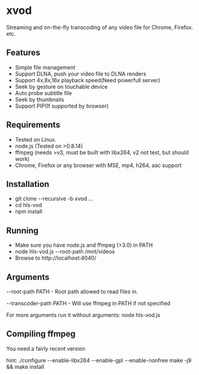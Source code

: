 xvod
=======

Streaming and on-the-fly transcoding of any video file for Chrome, Firefox. etc.

Features
-----------
- Simple file management
- Support DLNA, push your video file to DLNA renders
- Support 4x,8x,16x playback speed(Need powerfull server)
- Seek by gesture on touchable device
- Auto probe subtitle file
- Seek by thumbnails
- Support PIP(If supported by browser)

Requirements
------------
- Tested on Linux.
- node.js (Tested on >0.8.14)
- ffmpeg (needs >v3, must be built with libx264, v2 not test, but should work)
- Chrome, Firefox or any browser with MSE, mp4, h264, aac support

Installation
------------
- git clone --recursive -b xvod ...
- cd hls-vod
- npm install

Running
------------------------------
- Make sure you have node.js and ffmpeg (>3.0) in PATH
- node hls-vod.js --root-path /mnt/videos
- Browse to http://localhost:4040/


Arguments
------------------
--root-path PATH - Root path allowed to read files in.

--transcoder-path PATH - Will use ffmpeg in PATH if not specified

For more arguments run it without arguments: node hls-vod.js


Compiling ffmpeg
----------------
You need a fairly recent version

hint:
./configure --enable-libx264 --enable-gpl --enable-nonfree
make -j9 && make install
